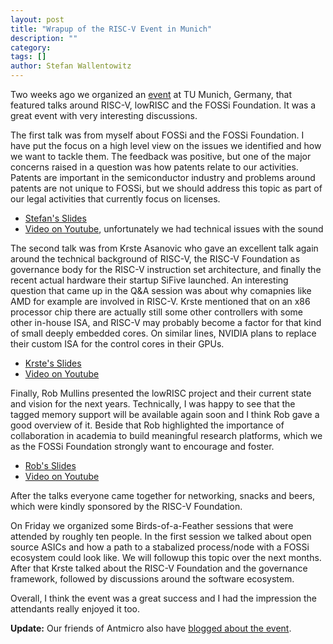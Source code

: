 ```yaml
---
layout: post
title: "Wrapup of the RISC-V Event in Munich"
description: ""
category:
tags: []
author: Stefan Wallentowitz
---
```


Two weeks ago we organized an [event](/riscv-munich) at TU Munich,
Germany, that featured talks around RISC-V, lowRISC and the FOSSi
Foundation. It was a great event with very interesting discussions.

The first talk was from myself about FOSSi and the FOSSi Foundation. I
have put the focus on a high level view on the issues we identified
and how we want to tackle them. The feedback was positive, but one of
the major concerns raised in a question was how patents relate to our
activities. Patents are important in the semiconductor industry and
problems around patents are not unique to FOSSi, but we should address
this topic as part of our legal activities that currently focus on
licenses.

 * [Stefan's Slides](https://speakerdeck.com/wallento/free-and-open-source-silicon)
 * [Video on Youtube](https://www.youtube.com/watch?v=_si_WfWAohY),
 unfortunately we had technical issues with the sound

The second talk was from Krste Asanovic who gave an excellent talk
again around the technical background of RISC-V, the RISC-V Foundation
as governance body for the RISC-V instruction set architecture, and
finally the recent actual hardware their startup SiFive launched. An
interesting question that came up in the Q&A session was about why
comapnies like AMD for example are involved in RISC-V. Krste mentioned
that on an x86 processor chip there are actually still some other
controllers with some other in-house ISA, and RISC-V may probably
become a factor for that kind of small deeply embedded cores. On
similar lines, NVIDIA plans to replace their custom ISA for the
control cores in their GPUs.

 * [Krste's Slides](/assets/RISCV-20170323-Munich.pdf)
 * [Video on Youtube](https://www.youtube.com/watch?v=hWOnU2ELBLc)

Finally, Rob Mullins presented the lowRISC project and their current
state and vision for the next years. Technically, I was happy to see
that the tagged memory support will be available again soon and I
think Rob gave a good overview of it. Beside that Rob highlighted the
importance of collaboration in academia to build meaningful research
platforms, which we as the FOSSi Foundation strongly want to encourage
and foster.

 * [Rob's Slides](/assets/lowRISC-Munich.pdf)
 * [Video on Youtube](https://www.youtube.com/watch?v=g_5jRnCnNU0)

After the talks everyone came together for networking, snacks and
beers, which were kindly sponsored by the RISC-V Foundation.

On Friday we organized some Birds-of-a-Feather sessions that were
attended by roughly ten people. In the first session we talked about
open source ASICs and how a path to a stabalized process/node with a
FOSSi ecosystem could look like. We will followup this topic over the
next months. After that Krste talked about the RISC-V Foundation and
the governance framework, followed by discussions around the software
ecosystem.

Overall, I think the event was a great success and I had the
impression the attendants really enjoyed it too.

**Update:** Our friends of Antmicro also have
  [blogged about the event](http://antmicro.com/blog/2017/04/risc-v-munich/).
